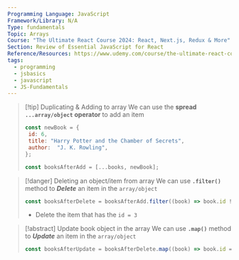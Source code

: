 ```yaml
---
Programming Language: JavaScript
Framework/Library: N/A
Type: fundamentals
Topic: Arrays
Course: "The Ultimate React Course 2024: React, Next.js, Redux & More"
Section: Review of Essential JavaScript for React
Reference/Resources: https://www.udemy.com/course/the-ultimate-react-course/
tags:
  - programming
  - jsbasics
  - javascript
  - JS-Fundamentals
---
```

 
 >[!tip] Duplicating & Adding to array
 >We can use the __spread `...array/object` operator__ to add an item
 >```js
 >const newBook = {
 >	id: 6,
 >	title: "Harry Potter and the Chamber of Secrets",
 >	author:  "J. K. Rowling",
 >};
 >
 >const booksAfterAdd = [...books, newBook];
 >```

> [!danger] Deleting an object/item from array
> We can use __`.filter()`__ method to ___Delete___ an item in the `array/object`
> ```js
> const booksAfterDelete = booksAfterAdd.filter((book) => book.id !== 3);
> ```
> - Delete the item that has the `id = 3`

> [!abstract] Update book object in the array
> We can use __`.map()`__ method to ___Update___ an item in the `array/object`
> ```js
> const booksAfterUpdate = booksAfterDelete.map((book) => book.id === 1 ? {...book, pages: 1210} : book);
> ```
